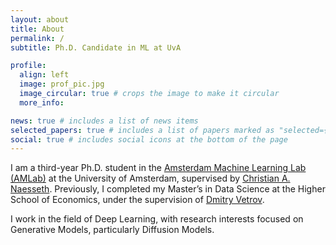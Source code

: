 ```yaml
---
layout: about
title: About
permalink: /
subtitle: Ph.D. Candidate in ML at UvA

profile:
  align: left
  image: prof_pic.jpg
  image_circular: true # crops the image to make it circular
  more_info:

news: true # includes a list of news items
selected_papers: true # includes a list of papers marked as "selected={true}"
social: true # includes social icons at the bottom of the page
---
```


I am a third-year Ph.D. student in the [Amsterdam Machine Learning Lab (AMLab)](https://amlab.science.uva.nl/) at the University of Amsterdam, supervised by [Christian A. Naesseth](https://naesseth.github.io/). Previously, I completed my Master’s in Data Science at the Higher School of Economics, under the supervision of [Dmitry Vetrov](https://scholar.google.com/citations?user=7HU0UoUAAAAJ).

I work in the field of Deep Learning, with research interests focused on Generative Models, particularly Diffusion Models.
